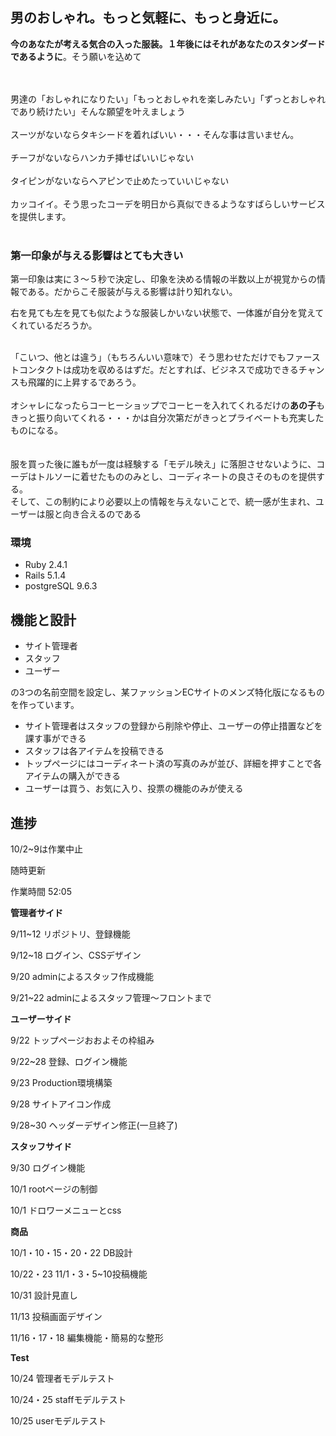 男のおしゃれ。もっと気軽に、もっと身近に。
-

**今のあなたが考える気合の入った服装。１年後にはそれがあなたのスタンダードであるように**。そう願いを込めて

<br />
<br />
男達の「おしゃれになりたい」「もっとおしゃれを楽しみたい」「ずっとおしゃれであり続けたい」そんな願望を叶えましょう

<br />
<br />
スーツがないならタキシードを着ればいい・・・そんな事は言いません。
<br />
<br />
チーフがないならハンカチ挿せばいいじゃない
<br />
<br />
タイピンがないならヘアピンで止めたっていいじゃない
<br />
<br />
カッコイイ。そう思ったコーデを明日から真似できるようなすばらしいサービスを提供します。
<br />
<br />

### 第一印象が与える影響はとても大きい

第一印象は実に３〜５秒で決定し、印象を決める情報の半数以上が視覚からの情報である。だからこそ服装が与える影響は計り知れない。

右を見ても左を見ても似たような服装しかいない状態で、一体誰が自分を覚えてくれているだろうか。

<br />
「こいつ、他とは違う」（もちろんいい意味で）そう思わせただけでもファーストコンタクトは成功を収めるはずだ。だとすれば、ビジネスで成功できるチャンスも飛躍的に上昇するであろう。

<br />
<br />
オシャレになったらコーヒーショップでコーヒーを入れてくれるだけの<strong>あの子</strong>もきっと振り向いてくれる・・・かは自分次第だがきっとプライベートも充実したものになる。

<br />
<br />
<br />
服を買った後に誰もが一度は経験する「モデル映え」に落胆させないように、コーデはトルソーに着せたもののみとし、コーディネートの良さそのものを提供する。

<br />
そして、この制約により必要以上の情報を与えないことで、統一感が生まれ、ユーザーは服と向き合えるのである


### 環境

* Ruby 2.4.1
* Rails 5.1.4
* postgreSQL 9.6.3



機能と設計
-

* サイト管理者
* スタッフ
* ユーザー

の3つの名前空間を設定し、某ファッションECサイトのメンズ特化版になるものを作っています。

* サイト管理者はスタッフの登録から削除や停止、ユーザーの停止措置などを課す事ができる
* スタッフは各アイテムを投稿できる
* トップページにはコーディネート済の写真のみが並び、詳細を押すことで各アイテムの購入ができる
* ユーザーは買う、お気に入り、投票の機能のみが使える


進捗
-

10/2~9は作業中止


随時更新

作業時間 52:05


**管理者サイド**

9/11~12 リポジトリ、登録機能

9/12~18 ログイン、CSSデザイン

9/20 adminによるスタッフ作成機能

9/21~22 adminによるスタッフ管理〜フロントまで

**ユーザーサイド**

9/22 トップページおおよその枠組み

9/22~28 登録、ログイン機能

9/23 Production環境構築

9/28 サイトアイコン作成

9/28~30 ヘッダーデザイン修正(一旦終了)


**スタッフサイド**

9/30 ログイン機能

10/1 rootページの制御

10/1 ドロワーメニューとcss


**商品**

10/1・10・15・20・22 DB設計

10/22・23 11/1・3・5~10投稿機能

10/31 設計見直し

11/13 投稿画面デザイン

11/16・17・18 編集機能・簡易的な整形


**Test**

10/24 管理者モデルテスト

10/24・25 staffモデルテスト

10/25 userモデルテスト
